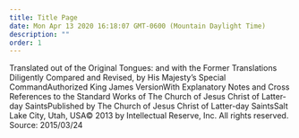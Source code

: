 ```yaml
---
title: Title Page
date: Mon Apr 13 2020 16:18:07 GMT-0600 (Mountain Daylight Time)
description: ""
order: 1
---
```


Translated out of the Original Tongues: and with the Former Translations Diligently Compared and Revised, by His Majesty’s Special CommandAuthorized King James VersionWith Explanatory Notes and Cross References to the Standard Works of The Church of Jesus Christ of Latter-day SaintsPublished by The Church of Jesus Christ of Latter-day SaintsSalt Lake City, Utah, USA© 2013 by Intellectual Reserve, Inc. All rights reserved. Source: 2015/03/24
